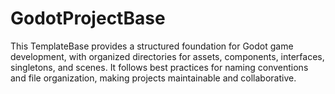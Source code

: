 # GodotProjectBase
This TemplateBase provides a structured foundation for Godot game development, with organized directories for assets, components, interfaces, singletons, and scenes. It follows best practices for naming conventions and file organization, making projects maintainable and collaborative.
